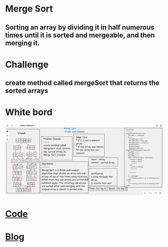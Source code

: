 # Merge Sort
## Sorting an array by dividing it in half numerous times until it is sorted and mergeable, and then merging it.

# Challenge
## create method called mergeSort that returns the sorted arrays

# White bord
![Merge Sort](../asset/MergeSort.png)

# [Code](./app/src)

# [Blog](blog27.md)
